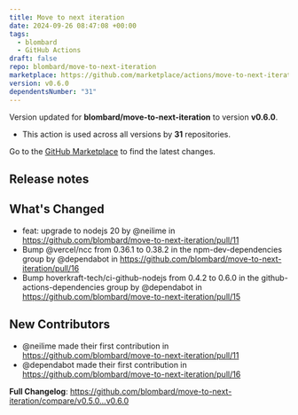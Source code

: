 ```yaml
---
title: Move to next iteration
date: 2024-09-26 08:47:08 +00:00
tags:
  - blombard
  - GitHub Actions
draft: false
repo: blombard/move-to-next-iteration
marketplace: https://github.com/marketplace/actions/move-to-next-iteration
version: v0.6.0
dependentsNumber: "31"
---
```



Version updated for **blombard/move-to-next-iteration** to version **v0.6.0**.
- This action is used across all versions by **31** repositories.

Go to the [GitHub Marketplace](https://github.com/marketplace/actions/move-to-next-iteration) to find the latest changes.

## Release notes

## What's Changed
* feat: upgrade to nodejs 20 by @neilime in https://github.com/blombard/move-to-next-iteration/pull/11
* Bump @vercel/ncc from 0.36.1 to 0.38.2 in the npm-dev-dependencies group by @dependabot in https://github.com/blombard/move-to-next-iteration/pull/16
* Bump hoverkraft-tech/ci-github-nodejs from 0.4.2 to 0.6.0 in the github-actions-dependencies group by @dependabot in https://github.com/blombard/move-to-next-iteration/pull/15

## New Contributors
* @neilime made their first contribution in https://github.com/blombard/move-to-next-iteration/pull/11
* @dependabot made their first contribution in https://github.com/blombard/move-to-next-iteration/pull/16

**Full Changelog**: https://github.com/blombard/move-to-next-iteration/compare/v0.5.0...v0.6.0
